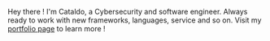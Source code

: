 Hey there ! I'm Cataldo, a Cybersecurity and software engineer. Always ready to work with new frameworks, languages, service and so on. Visit my [portfolio page](https://cianciarusocataldo.github.io/) to learn more !

<!---
CianciarusoCataldo/CianciarusoCataldo is a ✨ special ✨ repository because its `README.md` (this file) appears on your GitHub profile.
You can click the Preview link to take a look at your changes.
--->
